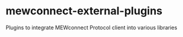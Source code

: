 # mewconnect-external-plugins
Plugins to integrate MEWconnect Protocol client into various libraries
